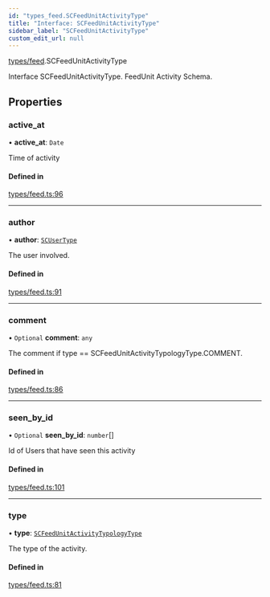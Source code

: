 ```yaml
---
id: "types_feed.SCFeedUnitActivityType"
title: "Interface: SCFeedUnitActivityType"
sidebar_label: "SCFeedUnitActivityType"
custom_edit_url: null
---
```


[types/feed](../modules/types_feed).SCFeedUnitActivityType

Interface SCFeedUnitActivityType.
FeedUnit Activity Schema.

## Properties

### active\_at

• **active\_at**: `Date`

Time of activity

#### Defined in

[types/feed.ts:96](https://github.com/selfcommunity/community-ui/blob/487fa8c/packages/sc-core/src/types/feed.ts#L96)

___

### author

• **author**: [`SCUserType`](types_user.SCUserType)

The user involved.

#### Defined in

[types/feed.ts:91](https://github.com/selfcommunity/community-ui/blob/487fa8c/packages/sc-core/src/types/feed.ts#L91)

___

### comment

• `Optional` **comment**: `any`

The comment if type ==  SCFeedUnitActivityTypologyType.COMMENT.

#### Defined in

[types/feed.ts:86](https://github.com/selfcommunity/community-ui/blob/487fa8c/packages/sc-core/src/types/feed.ts#L86)

___

### seen\_by\_id

• `Optional` **seen\_by\_id**: `number`[]

Id of Users that have seen this activity

#### Defined in

[types/feed.ts:101](https://github.com/selfcommunity/community-ui/blob/487fa8c/packages/sc-core/src/types/feed.ts#L101)

___

### type

• **type**: [`SCFeedUnitActivityTypologyType`](../enums/types_feed.SCFeedUnitActivityTypologyType)

The type of the activity.

#### Defined in

[types/feed.ts:81](https://github.com/selfcommunity/community-ui/blob/487fa8c/packages/sc-core/src/types/feed.ts#L81)

